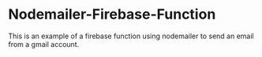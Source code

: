 # Nodemailer-Firebase-Function
This is an example of a firebase function using nodemailer to send an email from a gmail account. 
